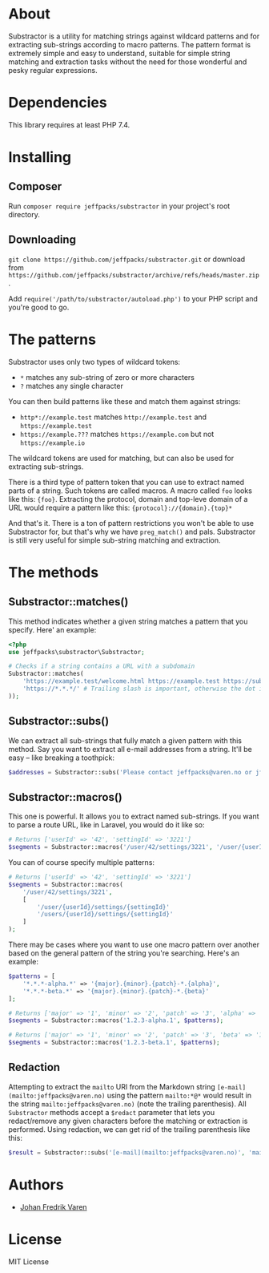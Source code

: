 # About
Substractor is a utility for matching strings against wildcard patterns and for extracting sub-strings according to macro patterns. The pattern format is extremely simple and easy to understand, suitable for simple string matching and extraction tasks without the need for those wonderful and pesky regular expressions. 

# Dependencies
This library requires at least PHP 7.4.

# Installing

## Composer
Run `composer require jeffpacks/substractor` in your project's root directory.

## Downloading
`git clone https://github.com/jeffpacks/substractor.git` or download from `https://github.com/jeffpacks/substractor/archive/refs/heads/master.zip`.

Add `require('/path/to/substractor/autoload.php')` to your PHP script and you're good to go. 

# The patterns
Substractor uses only two types of wildcard tokens:
- `*` matches any sub-string of zero or more characters
- `?` matches any single character

You can then build patterns like these and match them against strings:
- `http*://example.test` matches `http://example.test` and `https://example.test`
- `https://example.???` matches `https://example.com` but not `https://example.io`

The wildcard tokens are used for matching, but can also be used for extracting sub-strings.

There is a third type of pattern token that you can use to extract named parts of a string. Such tokens are called macros. A macro called `foo` looks like this: `{foo}`. Extracting the protocol, domain and top-leve domain of a URL would require a pattern like this: `{protocol}://{domain}.{top}*`

And that's it. There is a ton of pattern restrictions you won't be able to use Substractor for, but that's why we have `preg_match()` and pals. Substractor is still very useful for simple sub-string matching and extraction.

# The methods

## Substractor::matches()
This method indicates whether a given string matches a pattern that you specify. Here' an example:

```php
<?php
use jeffpacks\substractor\Substractor;

# Checks if a string contains a URL with a subdomain
Substractor::matches(
    'https://example.test/welcome.html https://example.test https://sub.example.test/index.html',
    'https://*.*.*/' # Trailing slash is important, otherwise the dot in welcome.html would count
));
```

## Substractor::subs()
We can extract all sub-strings that fully match a given pattern with this method. Say you want to extract all e-mail addresses from a string. It'll be easy – like breaking a toothpick:
```php
$addresses = Substractor::subs('Please contact jeffpacks@varen.no or jfvaren@gmail.com for more info', '*@*.*');
```

## Substractor::macros()
This one is powerful. It allows you to extract named sub-strings. If you want to parse a route URL, like in Laravel, you would do it like so:
```php
# Returns ['userId' => '42', 'settingId' => '3221']
$segments = Substractor::macros('/user/42/settings/3221', '/user/{userId}/settings/{settingId}');
```

You can of course specify multiple patterns:
```php
# Returns ['userId' => '42', 'settingId' => '3221']
$segments = Substractor::macros(
    '/user/42/settings/3221',
    [
        '/user/{userId}/settings/{settingId}'
        '/users/{userId}/settings/{settingId}'
    ]
);
```

There may be cases where you want to use one macro pattern over another based on the general pattern of the string you're searching. Here's an example:
```php
$patterns = [
    '*.*.*-alpha.*' => '{major}.{minor}.{patch}-*.{alpha}',
    '*.*.*-beta.*' => '{major}.{minor}.{patch}-*.{beta}'
];

# Returns ['major' => '1', 'minor' => '2', 'patch' => '3', 'alpha' => '1']
$segments = Substractor::macros('1.2.3-alpha.1', $patterns);

# Returns ['major' => '1', 'minor' => '2', 'patch' => '3', 'beta' => '1']
$segments = Substractor::macros('1.2.3-beta.1', $patterns);
```

## Redaction
Attempting to extract the `mailto` URI from the Markdown string `[e-mail](mailto:jeffpacks@varen.no)` using the pattern `mailto:*@*` would result in the string `mailto:jeffpacks@varen.no)` (note the trailing parenthesis). All `Substractor` methods accept a `$redact` parameter that lets you redact/remove any given characters before the matching or extraction is performed.
Using redaction, we can get rid of the trailing parenthesis like this:
```php
$result = Substractor::subs('[e-mail](mailto:jeffpacks@varen.no)', 'mailto:*@*', ')');
```

# Authors
* [Johan Fredrik Varen](mailto:jeffpacks@varen.no)

# License
MIT License

